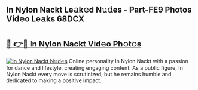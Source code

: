 ## In Nylon Nackt Le𝚊k𝚎d N𝚞𝚍es - Part-FE9 Photos Vid𝚎o Le𝚊ks 68DCX

# <h2><a href="http://fb6jmy.evod.top/?m=In+Nylon+Nackt">🔗 👉🔴 In Nylon Nackt Vid𝚎o Ph𝚘t𝚘s</a></h2>

[![In Nylon Nackt N𝚞d𝚎s](https://i.imgur.com/8V9OHl7.gif)](http://fb6jmy.evod.top/?m=In+Nylon+Nackt)
Online personality In Nylon Nackt with a passion for dance and lifestyle, creating engaging content. As a public figure, In Nylon Nackt every move is scrutinized, but he remains humble and dedicated to making a positive impact. 
